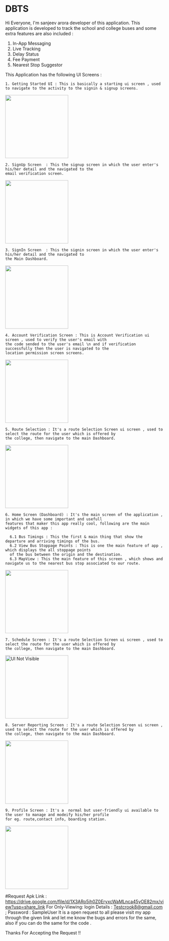 # DBTS

Hi Everyone, I'm sanjeev arora developer of this application. This application is developed to track the school and college buses and some extra features are also included :
1. In-App Messaging 
2. Live Tracking 
3. Delay Status
4. Fee Payment 
5. Nearest Stop Suggestor 


This Application has the following UI Screens :
    
    1. Getting Started UI : This is basically a starting ui screen , used to navigate to the activity to the signin & signup screens.
   
 <img src="https://github.com/sanjeevarora3735/DBTS/blob/master/Getting%20Started.png?raw=true" width="200px" />
    
    2. SignUp Screen  : This the signup screen in which the user enter's his/her detail and the navigated to the 
    email verification screen.
   
 <img src="https://github.com/sanjeevarora3735/DBTS/blob/master/Signup.png?raw=true" width="200px" />
    
    3. SignIn Screen  : This the signin screen in which the user enter's his/her detail and the navigated to 
    the Main Dashboard.
   
 <img src="https://github.com/sanjeevarora3735/DBTS/blob/master/Signin.png?raw=true" width="200px" />
    
    4. Account Verification Screen : This is Account Verification ui screen , used to verify the user's email with
    the code sended to the user's email \n and if verification successfully then the user is navigated to the 
    location permission screen screens.
   
 <img src="https://github.com/sanjeevarora3735/DBTS/blob/master/Verification.png?raw=true" width="200px" />
    
    5. Route Selection : It's a route Selection Screen ui screen , used to select the route for the user which is offered by 
    the college, then navigate to the main Dashboard.
   
 <img src="https://github.com/sanjeevarora3735/DBTS/blob/master/SelectRoute.png?raw=true" width="200px" />
    
    6. Home Screen (Dashboard) : It's the main screen of the application , in which we have some important and usefull
    features that maker this app really cool, following are the main widgets of this app :
    
      6.1 Bus Timings : This the first & main thing that show the departure and arriving timings of the bus.
      6.2 View Bus Stoppage Points : This is one the main feature of app , which displays the all stoppage points 
      of the bus between the origin and the destination.
      6.3 MapView : This the main feature of this screen , which shows and navigate us to the nearest bus stop associated to our route.
   
 <img src="https://github.com/sanjeevarora3735/DBTS/blob/master/HomeScreen.png?raw=true" width="200px" />
    
    7. Schedule Screen : It's a route Selection Screen ui screen , used to select the route for the user which is offered by 
    the college, then navigate to the main Dashboard.
   
 <img src="https://github.com/sanjeevarora3735/DBTS/blob/master/ScheduleScreen.png?raw=true" width="200px" alt="UI Not Visible " />
    
    8. Server Reporting Screen : It's a route Selection Screen ui screen , used to select the route for the user which is offered by 
    the college, then navigate to the main Dashboard.
   
 <img src="https://github.com/sanjeevarora3735/DBTS/blob/master/Server%20Message%20Reporting.png?raw=true" width="200px" />
    
    9. Profile Screen : It's a  normal but user-friendly ui available to the user to manage and modeify his/her profile
    for eg. route,contact info, boarding station. 
   
 <img src="https://github.com/sanjeevarora3735/DBTS/blob/master/Profile%20View.png?raw=true" width="200px" />
 
 



#Request
Apk Link : https://drive.google.com/file/d/1X3ARo5ih0Z0EryxcWaMLnca45yOE82mx/view?usp=share_link
For Only-Viewing: login Details : Testcrook8@gmail.com ; Password : SampleUser
It is a open request to all please visit my app through the given link and let me know the bugs and errors for the same, also if you can do the same for the code .

Thanks For Accepting the Request !!

